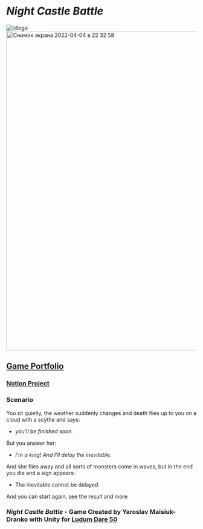 # *Night Castle Battle*

![ldlogo](https://user-images.githubusercontent.com/44410069/162924599-3436ff97-d99d-4d66-99ab-2ed286f7e7c5.svg)
<img width="843" alt="Снимок экрана 2022-04-04 в 22 32 58" src="https://user-images.githubusercontent.com/44410069/161619628-494bfb51-66bf-477d-8228-7045523c0933.png">
## [Game Portfolio](https://ldjam.com/events/ludum-dare/50/night-sun-battle)
### [Notion Project](https://insidious-walkover-978.notion.site/LUDUM-DARE-50-3624161892b74955b09e1841c5912156)



### Scenario
You sit quietly, the weather suddenly changes and death flies up to you on a cloud with a scythe and says:

- *you'll be finished soon.*

But you answer her:

- *I'm a king! And I'll delay the inevitable.*

And she flies away and all sorts of monsters come in waves, but in the end you die and a sign appears:

- The inevitable cannot be delayed.

And you can start again, see the result and more


### *Night Castle Battle* - Game Created by Yaroslav Maisiuk-Dranko with Unity for [Ludum Dare 50](https://ldjam.com/events/ludum-dare/50)
